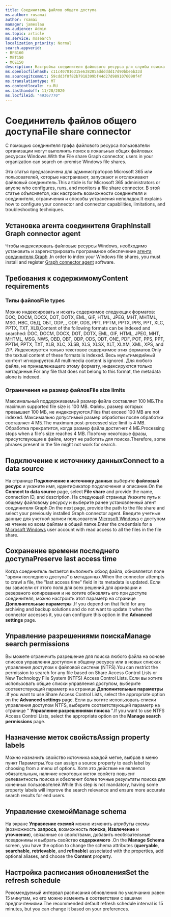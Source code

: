 ```yaml
---
title: Соединитель файлов общего доступа
ms.author: rusamai
author: rsamai
manager: jameslau
ms.audience: Admin
ms.topic: article
ms.service: mssearch
localization_priority: Normal
search.appverid:
- BFB160
- MET150
- MOE150
description: Настройка соединителя файлового ресурса для службы поиска Майкрософт
ms.openlocfilehash: c11c407016315e638205adddddd17d90bbe6b33d
ms.sourcegitcommit: 59cdd3f0f82b7918399bf44d27d9891076090f4f
ms.translationtype: MT
ms.contentlocale: ru-RU
ms.lasthandoff: 11/20/2020
ms.locfileid: "49367770"
---
```

# <a name="file-share-connector"></a><span data-ttu-id="dd129-103">Соединитель файлов общего доступа</span><span class="sxs-lookup"><span data-stu-id="dd129-103">File share connector</span></span>

<span data-ttu-id="dd129-104">С помощью соединителя графа файлового ресурса пользователи организации могут выполнять поиск в локальных общих файловых ресурсах Windows.</span><span class="sxs-lookup"><span data-stu-id="dd129-104">With the File share Graph connector, users in your organization can search on-premise Windows file shares.</span></span>

<span data-ttu-id="dd129-105">Эта статья предназначена для администраторов Microsoft 365 или пользователей, которые настраивают, запускают и отслеживают файловый соединитель.</span><span class="sxs-lookup"><span data-stu-id="dd129-105">This article is for Microsoft 365 administrators or anyone who configures, runs, and monitors a file share connector.</span></span> <span data-ttu-id="dd129-106">В этой статье объясняется, как настроить возможности соединителя и соединителя, ограничения и способы устранения неполадок.</span><span class="sxs-lookup"><span data-stu-id="dd129-106">It explains how to configure your connector and connector capabilities, limitations, and troubleshooting techniques.</span></span>

## <a name="install-graph-connector-agent"></a><span data-ttu-id="dd129-107">Установка агента соединителя Graph</span><span class="sxs-lookup"><span data-stu-id="dd129-107">Install Graph connector agent</span></span>

<span data-ttu-id="dd129-108">Чтобы индексировать файловые ресурсы Windows, необходимо установить и зарегистрировать программное обеспечение [агента соединителя Graph](on-prem-agent.md) .</span><span class="sxs-lookup"><span data-stu-id="dd129-108">In order to index your Windows file shares, you must install and register [Graph connector agent](on-prem-agent.md) software.</span></span>

## <a name="content-requirements"></a><span data-ttu-id="dd129-109">Требования к содержимому</span><span class="sxs-lookup"><span data-stu-id="dd129-109">Content requirements</span></span>

### <a name="file-types"></a><span data-ttu-id="dd129-110">Типы файлов</span><span class="sxs-lookup"><span data-stu-id="dd129-110">File types</span></span>

<span data-ttu-id="dd129-111">Можно индексировать и искать содержимое следующих форматов: DOC, DOCM, DOCX, DOT, DOTX, EML, GIF, HTML, JPEG, MHT, MHTML, MSG, НВС, ОБД, ОБТ, ODP,,, ODP, ODS, PPT, PPTM, PPTX, PPS, PPT, XLC, PPTX, TXT, XLB,</span><span class="sxs-lookup"><span data-stu-id="dd129-111">Content of the following formats can be indexed and searched: DOC, DOCM, DOCX, DOT, DOTX, EML, GIF, HTML, JPEG, MHT, MHTML, MSG, NWS, OBD, OBT, ODP, ODS, ODT, ONE, PDF, POT, PPS, PPT, PPTM, PPTX, TXT, XLB, XLC, XLSB, XLS, XLSX, XLT, XLXM, XML, XPS, and ZIP.</span></span> <span data-ttu-id="dd129-112">Индексируется только текстовое содержимое этих форматов.</span><span class="sxs-lookup"><span data-stu-id="dd129-112">Only the textual content of these formats is indexed.</span></span> <span data-ttu-id="dd129-113">Весь мультимедийный контент игнорируется.</span><span class="sxs-lookup"><span data-stu-id="dd129-113">All multimedia content is ignored.</span></span> <span data-ttu-id="dd129-114">Для любого файла, не принадлежащего этому формату, индексируются только метаданные.</span><span class="sxs-lookup"><span data-stu-id="dd129-114">For any file that does not belong to this format, the metadata alone is indexed.</span></span>

### <a name="file-size-limits"></a><span data-ttu-id="dd129-115">Ограничения на размер файлов</span><span class="sxs-lookup"><span data-stu-id="dd129-115">File size limits</span></span>

<span data-ttu-id="dd129-116">Максимальный поддерживаемый размер файла составляет 100 МБ.</span><span class="sxs-lookup"><span data-stu-id="dd129-116">The maximum supported file size is 100 MB.</span></span> <span data-ttu-id="dd129-117">Файлы, размер которых превышает 100 МБ, не индексируются.</span><span class="sxs-lookup"><span data-stu-id="dd129-117">Files that exceed 100 MB are not indexed.</span></span> <span data-ttu-id="dd129-118">Максимально допустимый размер обработки после обработки составляет 4 МБ.</span><span class="sxs-lookup"><span data-stu-id="dd129-118">The maximum post-processed size limit is 4 MB.</span></span> <span data-ttu-id="dd129-119">Обработка прекратится, когда размер файла достигнет 4 МБ.</span><span class="sxs-lookup"><span data-stu-id="dd129-119">Processing stops when a file's size reaches 4 MB.</span></span> <span data-ttu-id="dd129-120">Поэтому некоторые фразы, присутствующие в файле, могут не работать для поиска.</span><span class="sxs-lookup"><span data-stu-id="dd129-120">Therefore, some phrases present in the file might not work for search.</span></span>

## <a name="connect-to-a-data-source"></a><span data-ttu-id="dd129-121">Подключение к источнику данных</span><span class="sxs-lookup"><span data-stu-id="dd129-121">Connect to a data source</span></span>

<span data-ttu-id="dd129-122">На странице **Подключение к источнику данных** выберите **файловый ресурс** и укажите имя, идентификатор подключения и описание.</span><span class="sxs-lookup"><span data-stu-id="dd129-122">On the **Connect to data source** page, select **File share** and provide the name, connection ID, and description.</span></span> <span data-ttu-id="dd129-123">На следующей странице Укажите путь к общему файловому ресурсу и выберите ранее установленный агент соединителя Graph.</span><span class="sxs-lookup"><span data-stu-id="dd129-123">On the next page, provide the path to the file share and select your previously installed Graph connector agent.</span></span> <span data-ttu-id="dd129-124">Введите учетные данные для учетной записи пользователя [Microsoft Windows](https://microsoft.com/windows) с доступом на чтение ко всем файлам в общей папке.</span><span class="sxs-lookup"><span data-stu-id="dd129-124">Enter the credentials for a [Microsoft Windows](https://microsoft.com/windows) user account with read access to all the files in the file share.</span></span>

## <a name="preserve-last-access-time"></a><span data-ttu-id="dd129-125">Сохранение времени последнего доступа</span><span class="sxs-lookup"><span data-stu-id="dd129-125">Preserve last access time</span></span>

<span data-ttu-id="dd129-126">Когда соединитель пытается выполнить обход файла, обновляется поле "время последнего доступа" в метаданных.</span><span class="sxs-lookup"><span data-stu-id="dd129-126">When the connector attempts to crawl a file, the "last access time" field in its metadata is updated.</span></span> <span data-ttu-id="dd129-127">Если вы зависели от этого поля для всех решений для архивации и резервного копирования и не хотите обновлять его при доступе соединителя, можно настроить этот параметр на странице **Дополнительные параметры** .</span><span class="sxs-lookup"><span data-stu-id="dd129-127">If you depend on that field for any archiving and backup solutions and do not want to update it when the connector accesses it, you can configure this option in the **Advanced settings** page.</span></span>

## <a name="manage-search-permissions"></a><span data-ttu-id="dd129-128">Управление разрешениями поиска</span><span class="sxs-lookup"><span data-stu-id="dd129-128">Manage search permissions</span></span>

<span data-ttu-id="dd129-129">Вы можете ограничить разрешение для поиска любого файла на основе списков управления доступом к общему ресурсу или в новых списках управления доступом к файловой системе (NTFS).</span><span class="sxs-lookup"><span data-stu-id="dd129-129">You can restrict the permission to search for any file based on Share Access Control Lists or New Technology File System (NTFS) Access Control Lists.</span></span> <span data-ttu-id="dd129-130">Если вы хотите использовать общие списки управления доступом, выберите соответствующий параметр на странице **Дополнительные параметры** .</span><span class="sxs-lookup"><span data-stu-id="dd129-130">If you want to use Share Access Control Lists, select the appropriate option on the **Advanced settings** page.</span></span> <span data-ttu-id="dd129-131">Если вы хотите использовать списки управления доступом NTFS, выберите соответствующий параметр на странице " **Управление разрешениями поиска** ".</span><span class="sxs-lookup"><span data-stu-id="dd129-131">If you want to use NTFS Access Control Lists, select the appropriate option on the **Manage search permissions** page.</span></span>

## <a name="assign-property-labels"></a><span data-ttu-id="dd129-132">Назначение меток свойств</span><span class="sxs-lookup"><span data-stu-id="dd129-132">Assign property labels</span></span>

<span data-ttu-id="dd129-133">Можно назначить свойство источника каждой метке, выбрав в меню пункт Параметры.</span><span class="sxs-lookup"><span data-stu-id="dd129-133">You can assign a source property to each label by choosing from a menu of options.</span></span> <span data-ttu-id="dd129-134">Хотя это действие не является обязательным, наличие некоторых меток свойств повысит релевантность поиска и обеспечит более точные результаты поиска для конечных пользователей.</span><span class="sxs-lookup"><span data-stu-id="dd129-134">While this step is not mandatory, having some property labels will improve the search relevance and ensure more accurate search results for end users.</span></span>

## <a name="manage-schema"></a><span data-ttu-id="dd129-135">Управление схемой</span><span class="sxs-lookup"><span data-stu-id="dd129-135">Manage schema</span></span>

<span data-ttu-id="dd129-136">На экране **Управление схемой** можно изменить атрибуты схемы (возможность **запроса**, возможность **поиска**, **Извлечение** и **уточнение**), связанные со свойствами, добавить необязательные псевдонимы и выбрать свойство **содержимого** .</span><span class="sxs-lookup"><span data-stu-id="dd129-136">On the **Manage Schema** screen, you have the option to change the schema attributes (**queryable**, **searchable**, **retrievable**, and **refinable**) associated with the properties, add optional aliases, and choose the **Content** property.</span></span>

## <a name="set-the-refresh-schedule"></a><span data-ttu-id="dd129-137">Настройка расписания обновления</span><span class="sxs-lookup"><span data-stu-id="dd129-137">Set the refresh schedule</span></span>

<span data-ttu-id="dd129-138">Рекомендуемый интервал расписания обновления по умолчанию равен 15 минутам, но его можно изменить в соответствии с вашими предпочтениями.</span><span class="sxs-lookup"><span data-stu-id="dd129-138">The recommended default refresh schedule interval is 15 minutes, but you can change it based on your preferences.</span></span>
